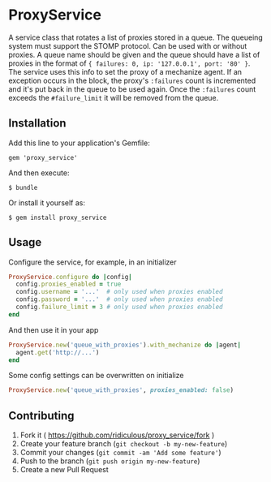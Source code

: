 # ProxyService

A service class that rotates a list of proxies stored in a queue. The queueing system must support the STOMP protocol. Can be used with or without proxies. A queue name should be given and the queue should have a list of proxies in the format of `{ failures: 0, ip: '127.0.0.1', port: '80' }`. The service uses this info to set the proxy of a mechanize agent. If an exception occurs in the block, the proxy's `:failures` count is incremented and it's put back in the queue to be used again. Once the `:failures` count exceeds the `#failure_limit` it will be removed from the queue.

## Installation

Add this line to your application's Gemfile:

    gem 'proxy_service'

And then execute:

    $ bundle

Or install it yourself as:

    $ gem install proxy_service

## Usage
Configure the service, for example, in an initializer
```ruby
ProxyService.configure do |config|
  config.proxies_enabled = true
  config.username = '...'  # only used when proxies enabled
  config.password = '...'  # only used when proxies enabled
  config.failure_limit = 3 # only used when proxies enabled
end
```
And then use it in your app
```ruby
ProxyService.new('queue_with_proxies').with_mechanize do |agent|
  agent.get('http://...')
end
```
Some config settings can be overwritten on initialize
```ruby
ProxyService.new('queue_with_proxies', proxies_enabled: false)
```
## Contributing

1. Fork it ( https://github.com/ridiculous/proxy_service/fork )
2. Create your feature branch (`git checkout -b my-new-feature`)
3. Commit your changes (`git commit -am 'Add some feature'`)
4. Push to the branch (`git push origin my-new-feature`)
5. Create a new Pull Request
